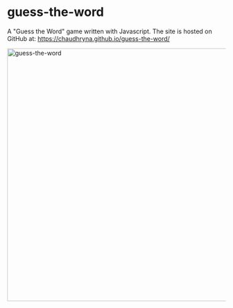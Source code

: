 # guess-the-word

A "Guess the Word" game written with Javascript. The site is hosted on GitHub at: 
https://chaudhryna.github.io/guess-the-word/


<img width="583" alt="guess-the-word" src="https://user-images.githubusercontent.com/19597150/169685584-0db11fcd-b6c3-4193-bf79-9bf6bf01fe14.png">

